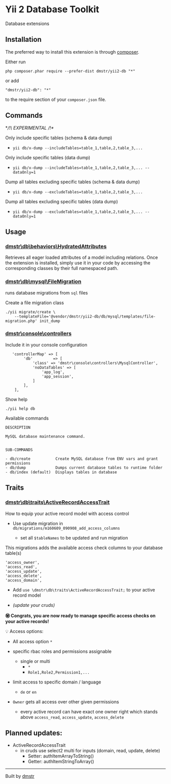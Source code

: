 Yii 2 Database Toolkit
======================

Database extensions

Installation
------------

The preferred way to install this extension is through [composer](http://getcomposer.org/download/).

Either run

```
php composer.phar require --prefer-dist dmstr/yii2-db "*"
```

or add

```
"dmstr/yii2-db": "*"
```

to the require section of your `composer.json` file.

Commands
--------

**/!\ EXPERIMENTAL /!\**


Only include specific tables (schema & data dump) 

* `yii db/x-dump --includeTables=table_1,table,2,table_3,...`


Only include specific tables (data dump)

* `yii db/x-dump --includeTables=table_1,table,2,table_3,... --dataOnly=1`


Dump all tables excluding specific tables (schema & data dump) 

* `yii db/x-dump --excludeTables=table_1,table,2,table_3,...`


Dump all tables excluding specific tables (data dump) 

* `yii db/x-dump --excludeTables=table_1,table,2,table_3,... --dataOnly=1`



Usage
-----

### [dmstr\db\behaviors\HydratedAttributes](https://github.com/dmstr/yii2-db/blob/master/db/behaviors/HydratedAttributes.php)

Retrieves all eager loaded attributes of a model including relations. Once the extension is installed, simply use it in your code by accessing the corresponding classes by their full namespaced path.

### [dmstr\db\mysql\FileMigration](https://github.com/dmstr/yii2-db/blob/master/db/mysql/FileMigration.php)

runs database migrations from `sql` files

Create a file migration class

```
./yii migrate/create \
    --templateFile='@vendor/dmstr/yii2-db/db/mysql/templates/file-migration.php' init_dump
```

### [dmstr\console\controllers](https://github.com/dmstr/yii2-db/blob/master/console/controllers)

Include it in your console configuration

```
   'controllerMap' => [
        'db'         => [
            'class' => 'dmstr\console\controllers\MysqlController',
            'noDataTables' => [
                'app_log',
                'app_session',
            ]
        ],
    ],
```

Show help

```
./yii help db
```

Available commands
  
```
DESCRIPTION

MySQL database maintenance command.


SUB-COMMANDS

- db/create           Create MySQL database from ENV vars and grant permissions
- db/dump             Dumps current database tables to runtime folder
- db/index (default)  Displays tables in database
```

Traits
---

### [dmstr\db\traits\ActiveRecordAccessTrait](https://github.com/dmstr/yii2-db/blob/master/db/traits/ActiveRecordAccessTrait.php)

How to equip your active record model with access control

- Use update migration in `db/migrations/m160609_090908_add_access_columns`

    - set all `$tableNames` to be updated and run migration

This migrations adds the available access check columns to your database table(s)

```
'access_owner',
'access_read',
'access_update',
'access_delete',
'access_domain',
```

- Add `use \dmstr\db\traits\ActiveRecordAccessTrait;` to your active record model

- *(update your cruds)*


**:secret: Congrats, you are now ready to manage specific access checks on your active records!**

:bulb: Access options:

- All access option `*`
- specific rbac roles and permissions assignable
    - single or multi
        - `*`
        - `Role1,Role2,Permission1,...`
        
- limit access to specific domain / language
    - `de` or `en`
        
- `Owner` gets all access over other given permissions
    - every active record can have exact one owner right which stands above `access_read`, `access_update`, `access_delete`

Planned updates:
---

- ActiveRecordAccessTrait
    -  in cruds use select2 multi for inputs (domain, read, update, delete)
        - Setter: authItemArrayToString()
        - Getter: authItemStringToArray()
        

---

Built by [dmstr](http://diemeisterei.de)

